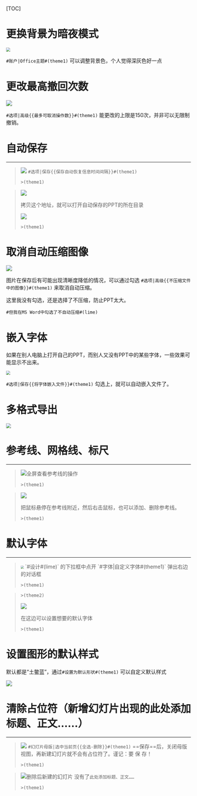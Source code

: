[TOC]
# 更换背景为暗夜模式

<img src="https://gitee.com/feng-xiaomo/fengimages/raw/master/20220329172045.png" style="zoom:67%;" />

`#账户|Office主题#(theme1)` 可以调整背景色，个人觉得深灰色好一点

# 更改最高撤回次数

![](https://gitee.com/feng-xiaomo/fengimages/raw/master/20220329172947.png)

`#选项|高级{{最多可取消操作数}}#(theme1)` 能更改的上限是150次，并非可以无限制撤销。

# 自动保存
---

>![](https://gitee.com/feng-xiaomo/fengimages/raw/master/20220329173157.png)
>`#选项|保存{{保存自动恢复信息时间间隔}}#(theme1)` 
>
>`>(theme1)`

>![](https://gitee.com/feng-xiaomo/fengimages/raw/master/20220329173346.png)
>
>拷贝这个地址，就可以打开自动保存的PPT的所在目录
>
>![](https://gitee.com/feng-xiaomo/fengimages/raw/master/20220329173633.png)
>
>`>(theme1)`

# 取消自动压缩图像

![](https://gitee.com/feng-xiaomo/fengimages/raw/master/1648548735(1).png)

图片在保存后有可能出现清晰度降低的情况，可以通过勾选 `#选项|高级{{不压缩文件中的图像}}#(theme1)` 来取消自动压缩。

这里我没有勾选，还是选择了不压缩，防止PPT太大。

`#但我在MS Word中勾选了不自动压缩#(lime)`

# 嵌入字体

如果在别人电脑上打开自己的PPT，而别人又没有PPT中的某些字体，一些效果可能显示不出来。

<img src="https://gitee.com/feng-xiaomo/fengimages/raw/master/1648549249(1).png" style="zoom: 67%;" />

`#选项|保存{{将字体嵌入文件}}#(theme1)` 勾选上，就可以自动嵌入文件了。

# 多格式导出

<img src="https://gitee.com/feng-xiaomo/fengimages/raw/master/20220329183122.png" style="zoom:80%;" />

# 参考线、网格线、标尺
---

>![全屏查看参考线的操作](https://gitee.com/feng-xiaomo/fengimages/raw/master/20220329184522.png)
>
>`>(theme1)`

>![](https://gitee.com/feng-xiaomo/fengimages/raw/master/20220329191348.png)
>
>把鼠标悬停在参考线附近，然后右击鼠标，也可以添加、删除参考线。
>
>`>(theme1)`

# 默认字体
---

><img src="https://gitee.com/feng-xiaomo/fengimages/raw/master/20220329192154.png" style="zoom:50%;" />
>`#设计#(lime)` 的下拉框中点开  `#字体|自定义字体#(theme1)` 弹出右边的对话框
>
>`>(theme1)`

>`>(theme2)` 
>
>![](https://gitee.com/feng-xiaomo/fengimages/raw/master/20220329192537.png)
>
>在这边可以设置想要的默认字体
>
>`>(theme1)`

# 设置图形的默认样式

默认都是“土鳖蓝”，通过`#设置为默认形状#(theme1)` 可以自定义默认样式

![](https://gitee.com/feng-xiaomo/fengimages/raw/master/20220329192904.png)

# 清除占位符（新增幻灯片出现的此处添加标题、正文……）
---

>![](https://gitee.com/feng-xiaomo/fengimages/raw/master/20220329193507.png)
>`#幻灯片母版|选中当前页{{全选-删除}}#(theme1)` ==保存==后，关闭母版视图，再新建幻灯片就不会有占位符了。谨记：要 保 存！
>
>`>(theme1)`

>![删除后新建的幻灯片](https://gitee.com/feng-xiaomo/fengimages/raw/master/20220329194626.png)
>没有了`此处添加标题、正文……`
>
>`>(theme1)`

